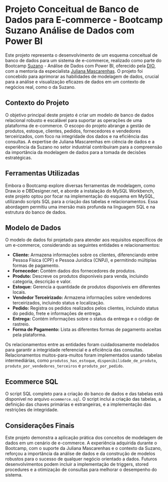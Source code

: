 # Projeto Conceitual de Banco de Dados para E-commerce - Bootcamp Suzano Análise de Dados com Power BI

Este projeto representa o desenvolvimento de um esquema conceitual de banco de dados para um sistema de e-commerce, realizado como parte do Bootcamp [Suzano](https://www.linkedin.com/company/suzano/posts/?feedView=all) - Análise de Dados com Power BI, oferecido pela [DIO](https://www.dio.me/), com a mentoria da especialista [Juliana Mascarenhas](https://www.linkedin.com/in/juliana-mascarenhas-00349426/overlay/about-this-profile/?lipi=urn%3Ali%3Apage%3Ad_flagship3_profile_view_base%3B7PAQ44GYRWCFR%2Fd%2Fjxw%2B1w%3D%3D). O projeto foi concebido para aprimorar as habilidades de modelagem de dados, crucial para a análise e visualização eficazes de dados em um contexto de negócios real, como o da Suzano.

## Contexto do Projeto

O objetivo principal deste projeto é criar um modelo de banco de dados relacional robusto e escalável para suportar as operações de uma plataforma de e-commerce.  O escopo do projeto abrange a gestão de produtos, estoque, clientes, pedidos, fornecedores e vendedores terceirizados, com foco na integridade dos dados e na eficiência das consultas. A expertise de Juliana Mascarenhas em ciência de dados e a experiência da Suzano no setor industrial contribuíram para a  compreensão da importância da modelagem de dados para a tomada de decisões estratégicas.

## Ferramentas Utilizadas

Embora o Bootcamp explore diversas ferramentas de modelagem, como Draw.io e DBDesigner.net, e aborde a instalação do MySQL Workbench, este projeto optou por focar na implementação do esquema em MySQL, utilizando scripts SQL para a criação das tabelas e relacionamentos.  Essa abordagem permitiu uma imersão mais profunda na linguagem SQL e na estrutura do banco de dados.

## Modelo de Dados

O modelo de dados foi projetado para atender aos requisitos específicos de um e-commerce, considerando as seguintes entidades e relacionamentos:

* **Cliente:** Armazena informações sobre os clientes, diferenciando entre Pessoa Física (CPF) e Pessoa Jurídica (CNPJ), e permitindo múltiplas formas de pagamento.
* **Fornecedor:**  Contém dados dos fornecedores de produtos.
* **Produto:**  Descreve os produtos disponíveis para venda, incluindo categoria, descrição e valor.
* **Estoque:** Gerencia a quantidade de produtos disponíveis em diferentes locais.
* **Vendedor Terceirizado:**  Armazena informações sobre vendedores terceirizados, incluindo status e localização.
* **Pedido:** Registra os pedidos realizados pelos clientes, incluindo status do pedido, frete e informações de entrega.
* **Entrega:**  Contém informações sobre o status da entrega e o código de rastreio.
* **Forma de Pagamento:**  Lista as diferentes formas de pagamento aceitas pela plataforma.


Os relacionamentos entre as entidades foram cuidadosamente modelados para garantir a integridade referencial e a eficiência das consultas.  Relacionamentos muitos-para-muitos foram implementados usando tabelas intermediárias, como `produtos_has_estoque`, `disponibilidade_de_produto`, `produto_por_vendedores_terceiros` e  `produto_por_pedido`.

## Ecommerce SQL

O script SQL completo para a criação do banco de dados e das tabelas está disponível no arquivo `ecommerce.sql`.  O script inclui a criação das tabelas, a definição das chaves primárias e estrangeiras, e a implementação das restrições de integridade.


## Considerações Finais

Este projeto demonstra a aplicação prática dos conceitos de modelagem de dados em um cenário de e-commerce. A experiência adquirida durante o Bootcamp, com o suporte da Juliana Mascarenhas e o contexto da Suzano, reforçou a importância da análise de dados e da construção de modelos robustos para o sucesso de qualquer negócio orientado a dados.  Futuros desenvolvimentos podem incluir a implementação de triggers, stored procedures e a otimização de consultas para melhorar o desempenho do sistema.